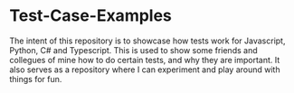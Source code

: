 # Test-Case-Examples
The intent of this repository is to showcase how tests work for Javascript, Python, C# and Typescript.
This is used to show some friends and collegues of mine how to do certain tests, and why they are important.
It also serves as a repository where I can experiment and play around with things for fun.